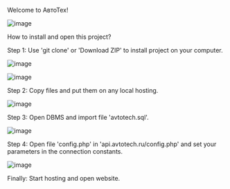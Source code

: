 Welcome to АвтоТех!

![image](https://github.com/gaspacho2103/autotechnical/assets/130499580/ee2af47f-a65c-4180-a5cf-fc264c2fe765)


How to install and open this project?

Step 1: Use 'git clone' or 'Download ZIP' to install project on your computer.

![image](https://github.com/gaspacho2103/autotechnical/assets/130499580/d204b055-1ba8-4982-8a88-e50357319c2d)

![image](https://github.com/gaspacho2103/autotechnical/assets/130499580/04dde195-363a-4282-8ba0-b99b0d738dd9)

Step 2: Copy files and put them on any local hosting.

![image](https://github.com/gaspacho2103/autotechnical/assets/130499580/f3a086c8-7628-4478-b666-ba303ba12eab)

Step 3: Open DBMS and import file 'avtotech.sql'.

![image](https://github.com/gaspacho2103/autotechnical/assets/130499580/7f1b864d-fd84-4f35-a3c9-6567eef607d9)

Step 4: Open file 'config.php' in 'api.avtotech.ru/config.php' and set your parameters in the connection constants.

![image](https://github.com/gaspacho2103/autotechnical/assets/130499580/753fa4c8-838f-458c-a95d-f352e3510eae)

Finally: Start hosting and open website.

